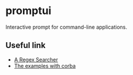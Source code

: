 # promptui

Interactive prompt for command-line applications.

## Useful link
- [A Regex Searcher](https://github.com/manifoldco/promptui/issues/212)
- [The examples with corba](https://github.com/manifoldco/promptui/pull/182)